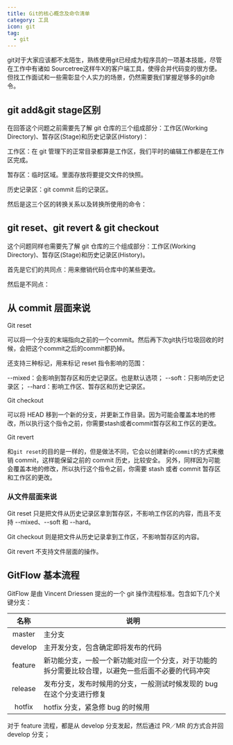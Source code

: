 ```yaml
---
title: Git的核心概念及命令清单
category: 工具
icon: git
tag:
  - git
---
```

  
git对于大家应该都不太陌生，熟练使用git已经成为程序员的一项基本技能，尽管在工作中有诸如 Sourcetree这样牛X的客户端工具，使得合并代码变的很方便。但找工作面试和一些需彰显个人实力的场景，仍然需要我们掌握足够多的git命令。

## git add&git stage区别

在回答这个问题之前需要先了解 git 仓库的三个组成部分：工作区(Working Directory)、暂存区(Stage)和历史记录区(History)：

工作区：在 git 管理下的正常目录都算是工作区，我们平时的编辑工作都是在工作区完成。

暂存区：临时区域。里面存放将要提交文件的快照。

历史记录区：git commit 后的记录区。

然后是这三个区的转换关系以及转换所使用的命令：

## git reset、git revert & git checkout

这个问题同样也需要先了解 git 仓库的三个组成部分：工作区(Working Directory)、暂存区(Stage)和历史记录区(History)。

首先是它们的共同点：用来撤销代码仓库中的某些更改。

然后是不同点：

## 从 commit 层面来说

Git reset

可以将一个分支的末端指向之前的一个commit。然后再下次git执行垃圾回收的时候，会把这个commit之后的commit都扔掉。

还支持三种标记，用来标记 reset 指令影响的范围：

--mixed：会影响到暂存区和历史记录区。也是默认选项；
--soft：只影响历史记录区；
--hard：影响工作区、暂存区和历史记录区。

Git checkout

可以将 HEAD 移到一个新的分支，并更新工作目录。因为可能会覆盖本地的修改，所以执行这个指令之前，你需要stash或者commit暂存区和工作区的更改。

Git revert

和`git reset`的目的是一样的，但是做法不同，它会以创建新的`commit`的方式来撤销 commit，这样能保留之前的 commit 历史，比较安全。 另外，同样因为可能会覆盖本地的修改，所以执行这个指令之前，你需要 stash 或者 commit 暂存区和工作区的更改。

### 从文件层面来说

Git reset 只是把文件从历史记录区拿到暂存区，不影响工作区的内容，而且不支持 --mixed、--soft 和 --hard。

Git checkout 则是把文件从历史记录拿到工作区，不影响暂存区的内容。

Git revert 不支持文件层面的操作。

## GitFlow 基本流程

GitFlow 是由 Vincent Driessen 提出的一个 git 操作流程标准。包含如下几个关键分支：

|   名称    | 说明                                                |
|:-------:|---------------------------------------------------|
| master  | 主分支                                               |
| develop | 主开发分支，包含确定即将发布的代码                                 |
| feature | 新功能分支，一般一个新功能对应一个分支，对于功能的拆分需要比较合理，以避免一些后面不必要的代码冲突 |
| release | 发布分支，发布时候用的分支，一般测试时候发现的 bug 在这个分支进行修复             |
| hotfix  | hotfix 分支，紧急修 bug 的时候用                            |

对于 feature 流程，都是从 develop 分支发起，然后通过 PR／MR 的方式合并回 develop 分支；
